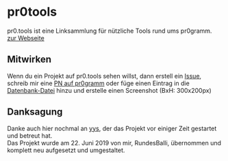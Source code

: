 # pr0tools
pr0.tools ist eine Linksammlung für nützliche Tools rund ums pr0gramm.  
[zur Webseite](https://pr0.tools)  

## Mitwirken
Wenn du ein Projekt auf pr0.tools sehen willst, dann erstell ein [Issue](https://github.com/RundesBalli/pr0tools/issues/new), schreib mir eine [PN auf pr0gramm](https://pr0gramm.com/inbox/messages/RundesBalli) oder füge einen Eintrag in die [Datenbank-Datei](https://github.com/RundesBalli/pr0tools/blob/master/pr0tools.sql) hinzu und erstelle einen Screenshot (BxH: 300x200px)

## Danksagung
Danke auch hier nochmal an [yys](https://pr0gramm.com/user/yys), der das Projekt vor einiger Zeit gestartet und betreut hat.  
Das Projekt wurde am 22. Juni 2019 von mir, RundesBalli, übernommen und komplett neu aufgesetzt und umgestaltet.